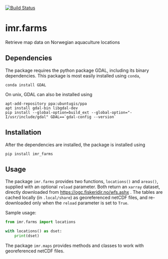 [![Build Status](https://travis-ci.com/pnsaevik/imr_farms.png)](https://travis-ci.com/pnsaevik/imr_farms)

# imr.farms
Retrieve map data on Norwegian aquaculture locations

## Dependencies

The package requires the python package GDAL, including its binary
dependencies. This package is most easily installed using `conda`,

```conda install GDAL```

On unix, GDAL can also be installed using
```
apt-add-repository ppa:ubuntugis/ppa
apt install gdal-bin libgdal-dev
pip install --global-option=build_ext --global-option="-I/usr/include/gdal" GDAL==`gdal-config --version` 
```

## Installation

After the dependencies are installed, the package is installed using

```pip install imr_farms```

## Usage

The package `imr.farms` provides two functions, `locations()` and `areas()`,
supplied with an optional `reload` parameter. Both return an `xarray` dataset,
directly downloaded from https://ogc.fiskeridir.no/wfs.ashx . The tables are
cached locally (in `.local/share`) as georeferenced netCDF files, and
re-downloaded only when the `reload` parameter is set to `True`.

Sample usage:

```python
from imr.farms import locations

with locations() as dset:
    print(dset)
```

The package `imr.maps` provides methods and classes to work with georeferenced
netCDF files.
